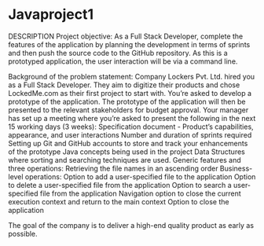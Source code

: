 # Javaproject1
DESCRIPTION
Project objective: 
As a Full Stack Developer, complete the features of the application by planning the development in terms of sprints and then push the source code to the GitHub repository. As this is a prototyped application, the user interaction will be via a command line. 
 
Background of the problem statement:
Company Lockers Pvt. Ltd. hired you as a Full Stack Developer. They aim to digitize their products and chose LockedMe.com as their first project to start with. You’re asked to develop a prototype of the application. The prototype of the application will then be presented to the relevant stakeholders for budget approval. Your manager has set up a meeting where you’re asked to present the following in the next 15 working days (3 weeks): 
Specification document - Product’s capabilities, appearance, and user interactions
Number and duration of sprints required 
Setting up Git and GitHub accounts to store and track your enhancements of the prototype 
Java concepts being used in the project 
Data Structures where sorting and searching techniques are used. 
Generic features and three operations: 
Retrieving the file names in an ascending order
Business-level operations:
Option to add a user-specified file to the application
Option to delete a user-specified file from the application
Option to search a user-specified file from the application
Navigation option to close the current execution context and return to the main context
Option to close the application
 
The goal of the company is to deliver a high-end quality product as early as possible. 

